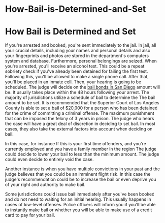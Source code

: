 # How-Bail-is-Determined-and-Set

# How Bail is Determined and Set

If you're arrested and booked, you're sent immediately to the jail. In jail, all your crucial details, including your names and personal details and also your fingerprints and photos are stored in the department's computers system and database. Furthermore, personal belongings are seized. When you're arrested, you'll receive an alcohol test. This could be a repeat sobriety check if you've already been detained for failing the first test. Following this, you'll be allowed to make a single phone call. After that, you'll be placed in an inmate cell. Then, your hearing is going to be scheduled. The judge will decide on the <a href="https://joseespinozabailbonds.com/locations/san-diego/">bail bonds in San Diego</a> amount will be. It usually takes place within the 48 hours following your arrest. The majority of jurisdictions utilize a schedule of bail to determine the The bail amount to be set. It is recommended that the Superior Court of Los Angeles County is able to set a bail of $20,000 for a person who has been detained for the crime of committing a criminal offense. The maximum punishment that can be imposed the felony of 3 years in prison. The judge who hears the case will have a great deal of discretion in deciding to set bail. In most cases, they also take the external factors into account when deciding on bail.

In this case, for instance If this is your first time offenders, and you're currently employed and you have a family member in the region The judge could decide to lower your bail to less than the minimum amount. The judge could even decide to entirely void the case.

Another instance is when you have multiple convictions in your past and the judge believes that you could be an imminent flight risk. In this case the judge's recommendation could be to increase the bail or even deprive you of your right and authority to make bail.

Some jurisdictions could issue bail immediately after you've been booked and do not need to waiting for an initial hearing. This usually happens in cases of low-level offenses. Police officers will inform you if you'll be able to instantly make bail or whether you will be able to make use of a credit card to pay for your bail.
